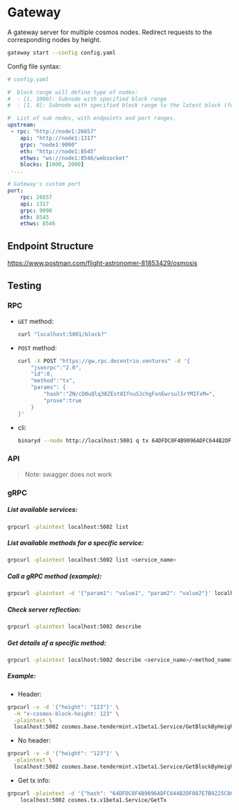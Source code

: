 # Gateway
A gateway server for multiple cosmos nodes. Redirect requests to the corresponding nodes by height.

```bash
gateway start --config config.yaml
```

Config file syntax:

```yaml
# config.yaml

#  block range will define type of nodes:
#  - [1, 1000]: Subnode with specified block range
#  - [1, 0]: Subnode with specified block range to the latest block (for querying without specifying block height)

#  List of sub nodes, with endpoints and port ranges.
upstream: 
 - rpc: "http://node1:26657"
    api: "http://node1:1317"
    grpc: "node1:9090"
    eth: "http://node1:8545"
    ethws: "ws://node1:8546/websocket"
    blocks: [1000, 2000]
 -...

# Gateway's custom port
port:
    rpc: 26657
    api: 1317
    grpc: 9090
    eth: 8545
    ethws: 8546
```


## Endpoint Structure
https://www.postman.com/flight-astronomer-81853429/osmosis

## Testing
### RPC
 - `GET` method:
    ```bash
    curl "localhost:5001/block?"
    ```
 - `POST` method:
    ```bash
    curl -X POST "https://gw.rpc.decentrio.ventures" -d '{
        "jsonrpc":"2.0",
        "id":0,
        "method":"tx",
        "params": {
            "hash":"ZN/cD0uQlq38ZEst8IfnuSJchgFxnEwrsul5rYMIFxM=",
            "prove":true
        }
    }'
    ```
- cli:
    ```bash
    binaryd --node http://localhost:5001 q tx 64DFDC0F4B9096ADFC644B2DF087E7B9225C8601719C4C2BB2E979AD83081713
    ```
    
### API
 > Note: swagger does not work


### gRPC
##### List available services:
```bash
grpcurl -plaintext localhost:5002 list
```

##### List available methods for a specific service:
```bash
grpcurl -plaintext localhost:5002 list <service_name>
```

##### Call a gRPC method (example):
```bash
grpcurl -plaintext -d '{"param1": "value1", "param2": "value2"}' localhost:5002 <service_name>/<method_name>
```

##### Check server reflection:
```bash
grpcurl -plaintext localhost:5002 describe
```

##### Get details of a specific method:
```bash
grpcurl -plaintext localhost:5002 describe <service_name>/<method_name>
```

##### Example:
- Header:
```bash
grpcurl -v -d '{"height": "123"}' \
  -H "x-cosmos-block-height: 123" \
  -plaintext \
  localhost:5002 cosmos.base.tendermint.v1beta1.Service/GetBlockByHeight
```
- No header:
```bash
grpcurl -v -d '{"height": "123"}' \
  -plaintext \
  localhost:5002 cosmos.base.tendermint.v1beta1.Service/GetBlockByHeight
```
- Get tx info:
```bash
grpcurl -plaintext -d '{"hash": "64DFDC0F4B9096ADFC644B2DF087E7B9225C8601719C4C2BB2E979AD83081713"}' \
    localhost:5002 cosmos.tx.v1beta1.Service/GetTx
```
